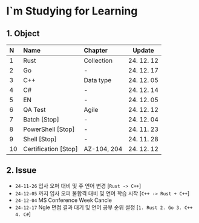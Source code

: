 # I`m Studying for Learning

## 1. Object
| N    | Name                 | Chapter     | Update     |
| :--- | :------------------- | :---------- | ---------- |
| 1    | Rust                 | Collection  | 24. 12. 12 |
| 2    | Go                   | -           | 24. 12. 17 |
| 3    | C++                  | Data type   | 24. 12. 05 |
| 4    | C#                   | -           | 24. 12. 14 |
| 5    | EN                   | -           | 24. 12. 05 |
| 6    | QA Test              | Agile       | 24. 12. 12 |
| 7    | Batch [Stop]         | -           | 24. 12. 04 |
| 8    | PowerShell [Stop]    | -           | 24. 11. 23 |
| 9    | Shell [Stop]         | -           | 24. 11. 28 |
| 10   | Certification [Stop] | AZ-104, 204 | 24. 12. 12 |

## 2. Issue
* `24-11-26` 입사 오퍼 대비 및 주 언어 변경 [`Rust -> C++`]
* `24-12-05` 까지 입사 오퍼 불합격 대비 및 언어 학습 시작 [`C++ -> Rust + C++`]
* `24-12-04` MS Conference Week Cancle
* `24-12-17` Ngle 면접 결과 대기 및 언어 공부 순위 설정 [`1. Rust 2. Go 3. C++ 4. C#`]